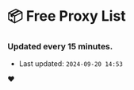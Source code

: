 # :package: Free Proxy List
### Updated every 15 minutes.

- Last updated: `2024-09-20 14:53`

:heart:
